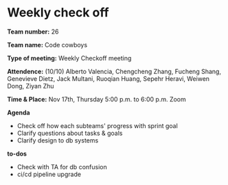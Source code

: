 # Weekly check off 

**Team number:**
26

**Team name:**
Code cowboys

**Type of meeting:**
Weekly Checkoff meeting

**Attendence:**
(10/10) Alberto Valencia, Chengcheng Zhang, Fucheng Shang, Genevieve Dietz, Jack Multani, Ruoqian Huang, Sepehr Heravi, Weiwen Dong, Ziyan Zhu

**Time & Place:**
Nov 17th, Thursday 5:00 p.m. to 6:00 p.m. Zoom

**Agenda**
- Check off how each subteams' progress with sprint goal
- Clarify questions about tasks & goals 
- Clarify design to db systems

**to-dos**
- Check with TA for db confusion 
- ci/cd pipeline upgrade

